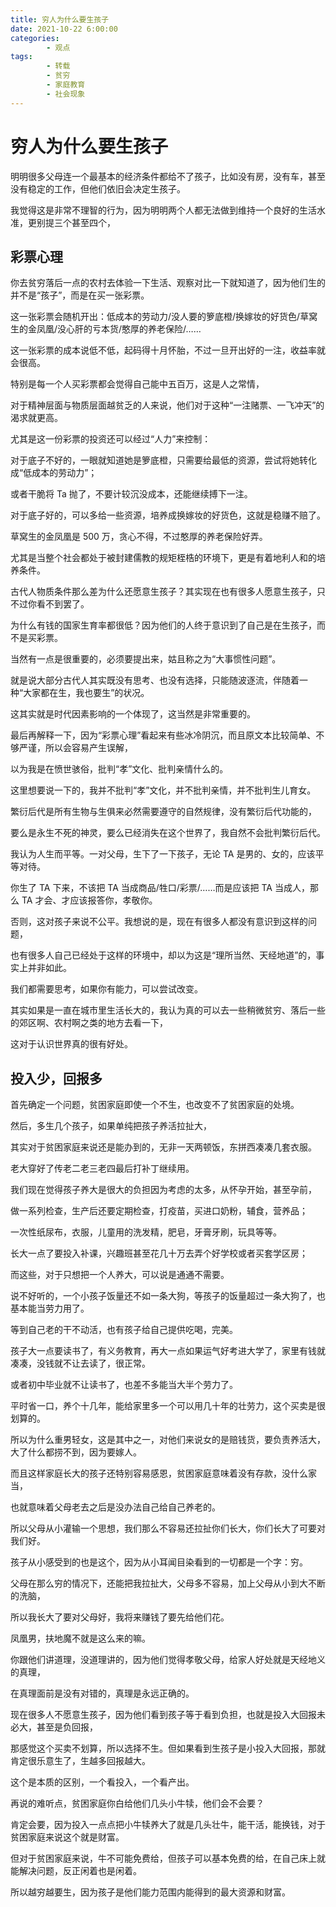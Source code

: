 ```yaml
---
title: 穷人为什么要生孩子
date: 2021-10-22 6:00:00
categories:
        - 观点
tags:
        - 转载
        - 贫穷
        - 家庭教育
        - 社会现象
---
```


# 穷人为什么要生孩子

明明很多父母连一个最基本的经济条件都给不了孩子，比如没有房，没有车，甚至没有稳定的工作，但他们依旧会决定生孩子。

我觉得这是非常不理智的行为，因为明明两个人都无法做到维持一个良好的生活水准，更别提三个甚至四个，

## 彩票心理

你去贫穷落后一点的农村去体验一下生活、观察对比一下就知道了，因为他们生的并不是“孩子”，而是在买一张彩票。

这一张彩票会随机开出：低成本的劳动力/没人要的箩底橙/换嫁妆的好货色/草窝生的金凤凰/没心肝的亏本货/憨厚的养老保险/……

这一张彩票的成本说低不低，起码得十月怀胎，不过一旦开出好的一注，收益率就会很高。

特别是每一个人买彩票都会觉得自己能中五百万，这是人之常情，

对于精神层面与物质层面越贫乏的人来说，他们对于这种“一注赌票、一飞冲天”的渴求就更高。

尤其是这一份彩票的投资还可以经过“人力”来控制：

对于底子不好的，一眼就知道她是箩底橙，只需要给最低的资源，尝试将她转化成“低成本的劳动力”；

或者干脆将 Ta 抛了，不要计较沉没成本，还能继续搏下一注。

对于底子好的，可以多给一些资源，培养成换嫁妆的好货色，这就是稳赚不赔了。

草窝生的金凤凰是 500 万，贪心不得，不过憨厚的养老保险好弄。

尤其是当整个社会都处于被封建儒教的规矩桎梏的环境下，更是有着地利人和的培养条件。

古代人物质条件那么差为什么还愿意生孩子？其实现在也有很多人愿意生孩子，只不过你看不到罢了。

为什么有钱的国家生育率都很低？因为他们的人终于意识到了自己是在生孩子，而不是买彩票。

当然有一点是很重要的，必须要提出来，姑且称之为“大事惯性问题”。

就是说大部分古代人其实既没有思考、也没有选择，只能随波逐流，伴随着一种“大家都在生，我也要生”的状况。

这其实就是时代因素影响的一个体现了，这当然是非常重要的。

最后再解释一下，因为“彩票心理”看起来有些冰冷阴沉，而且原文本比较简单、不够严谨，所以会容易产生误解，

以为我是在愤世骇俗，批判“孝”文化、批判亲情什么的。

这里想要说一下的，我并不批判“孝”文化，并不批判亲情，并不批判生儿育女。

繁衍后代是所有生物与生俱来必然需要遵守的自然规律，没有繁衍后代功能的，

要么是永生不死的神灵，要么已经消失在这个世界了，我自然不会批判繁衍后代。

我认为人生而平等。一对父母，生下了一下孩子，无论 TA 是男的、女的，应该平等对待。

你生了 TA 下来，不该把 TA 当成商品/牲口/彩票/……而是应该把 TA 当成人，那么 TA 才会、才应该报答你，孝敬你。

否则，这对孩子来说不公平。我想说的是，现在有很多人都没有意识到这样的问题，

也有很多人自己已经处于这样的环境中，却以为这是“理所当然、天经地道”的，事实上并非如此。

我们都需要思考，如果你有能力，可以尝试改变。

其实如果是一直在城市里生活长大的，我认为真的可以去一些稍微贫穷、落后一些的郊区啊、农村啊之类的地方去看一下，

这对于认识世界真的很有好处。

## 投入少，回报多

首先确定一个问题，贫困家庭即使一个不生，也改变不了贫困家庭的处境。

然后，多生几个孩子，如果单纯把孩子养活拉扯大，

其实对于贫困家庭来说还是能办到的，无非一天两顿饭，东拼西凑凑几套衣服。

老大穿好了传老二老三老四最后打补丁继续用。

我们现在觉得孩子养大是很大的负担因为考虑的太多，从怀孕开始，甚至孕前，

做一系列检查，生产后还要定期检查，打疫苗，买进口奶粉，辅食，营养品；

一次性纸尿布，衣服，儿童用的洗发精，肥皂，牙膏牙刷，玩具等等。

长大一点了要投入补课，兴趣班甚至花几十万去弄个好学校或者买套学区房；

而这些，对于只想把一个人养大，可以说是通通不需要。

说不好听的，一个小孩子饭量还不如一条大狗，等孩子的饭量超过一条大狗了，也基本能当劳力用了。

等到自己老的干不动活，也有孩子给自己提供吃喝，完美。

孩子大一点要读书了，有义务教育，再大一点如果运气好考进大学了，家里有钱就凑凑，没钱就不让去读了，很正常。

或者初中毕业就不让读书了，也差不多能当大半个劳力了。

平时省一口，养个十几年，能给家里多一个可以用几十年的壮劳力，这个买卖是很划算的。

所以为什么重男轻女，这是其中之一，对他们来说女的是赔钱货，要负责养活大，大了什么都捞不到，因为要嫁人。

而且这样家庭长大的孩子还特别容易感恩，贫困家庭意味着没有存款，没什么家当，

也就意味着父母老去之后是没办法自己给自己养老的。

所以父母从小灌输一个思想，我们那么不容易还拉扯你们长大，你们长大了可要对我们好。

孩子从小感受到的也是这个，因为从小耳闻目染看到的一切都是一个字：穷。

父母在那么穷的情况下，还能把我拉扯大，父母多不容易，加上父母从小到大不断的洗脑，

所以我长大了要对父母好，我将来赚钱了要先给他们花。

凤凰男，扶地魔不就是这么来的嘛。

你跟他们讲道理，没道理讲的，因为他们觉得孝敬父母，给家人好处就是天经地义的真理，

在真理面前是没有对错的，真理是永远正确的。

现在很多人不愿意生孩子，因为他们看到孩子等于看到负担，也就是投入大回报未必大，甚至是负回报，

那感觉这个买卖不划算，所以选择不生。但如果看到生孩子是小投入大回报，那就肯定很乐意生了，生越多回报越大。

这个是本质的区别，一个看投入，一个看产出。

再说的难听点，贫困家庭你白给他们几头小牛犊，他们会不会要？

肯定会要，因为投入一点点把小牛犊养大了就是几头壮牛，能干活，能换钱，对于贫困家庭来说这个就是财富。

但对于贫困家庭来说，牛不可能免费给，但孩子可以基本免费的给，在自己床上就能解决问题，反正闲着也是闲着。

所以越穷越要生，因为孩子是他们能力范围内能得到的最大资源和财富。
